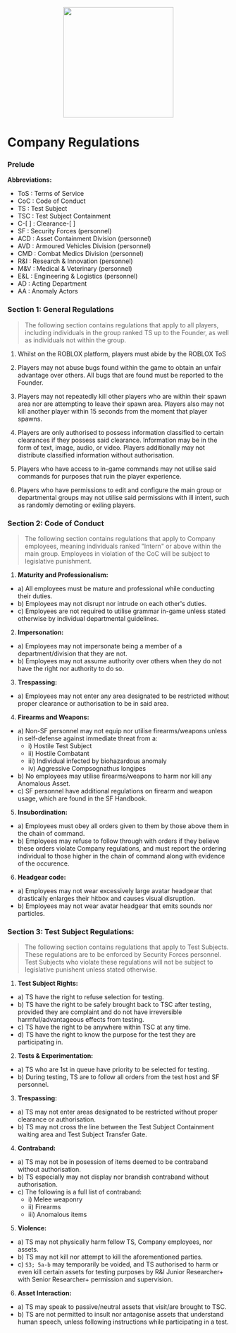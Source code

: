 <p align="center">
  <img src="/../main/Logos%20%26%20Emblems/corvus.png" height="250" width="250"/></center>
</p>

# Company Regulations

### Prelude
**Abbreviations:**
* ToS : Terms of Service
* CoC : Code of Conduct
* TS : Test Subject
* TSC : Test Subject Containment
* C-[ ] : Clearance-[ ]
* SF : Security Forces (personnel)
* ACD : Asset Containment Division (personnel)
* AVD : Armoured Vehicles Division (personnel)
* CMD : Combat Medics Division (personnel)
* R&I : Research & Innovation (personnel)
* M&V : Medical & Veterinary (personnel)
* E&L : Engineering & Logistics (personnel)
* AD : Acting Department
* AA : Anomaly Actors

### Section 1: General Regulations
> The following section contains regulations that apply to all players, including individuals in the group ranked TS up to the Founder, as well as individuals not within the group.

1) Whilst on the ROBLOX platform, players must abide by the ROBLOX ToS

2) Players may not abuse bugs found within the game to obtain an unfair advantage over others. All bugs that are found must be reported to the Founder.

3) Players may not repeatedly kill other players who are within their spawn area nor are attempting to leave their spawn area. Players also may not kill another player within 15 seconds from the moment that player spawns.

4) Players are only authorised to possess information classified to certain clearances if they possess said clearance. Information may be in the form of text, image, audio, or video. Players additionally may not distribute classified information without authorisation.

5) Players who have access to in-game commands may not utilise said commands for purposes that ruin the player experience.

6) Players who have permissions to edit and configure the main group or departmental groups may not utilise said permissions with ill intent, such as randomly demoting or exiling players.

### Section 2: Code of Conduct
> The following section contains regulations that apply to Company employees, meaning individuals ranked "Intern" or above within the main group.
> Employees in violation of the CoC will be subject to legislative punishment.

1) **Maturity and Professionalism:**
* a) All employees must be mature and professional while conducting their duties.
* b) Employees may not disrupt nor intrude on each other's duties.
* c) Employees are not required to utilise grammar in-game unless stated otherwise by individual departmental guidelines.

2) **Impersonation:**
* a) Employees may not impersonate being a member of a department/division that they are not.
* b) Employees may not assume authority over others when they do not have the right nor authority to do so.

3) **Trespassing:**
* a) Employees may not enter any area designated to be restricted without proper clearance or authorisation to be in said area.

4) **Firearms and Weapons:**
* a) Non-SF personnel may not equip nor utilise firearms/weapons unless in self-defense against immediate threat from a:
  * i) Hostile Test Subject
  * ii) Hostile Combatant
  * iii) Individual infected by biohazardous anomaly
  * iv) Aggressive Compsognathus longipes
* b) No employees may utilise firearms/weapons to harm nor kill any Anomalous Asset. 
* c) SF personnel have additional regulations on firearm and weapon usage, which are found in the SF Handbook.

5) **Insubordination:**
* a) Employees must obey all orders given to them by those above them in the chain of command.
* b) Employees may refuse to follow through with orders if they believe these orders violate Company regulations, and must report the ordering individual to those higher in the chain of command along with evidence of the occurence.

6) **Headgear code:**
* a) Employees may not wear excessively large avatar headgear that drastically enlarges their hitbox and causes visual disruption.
* b) Employees may not wear avatar headgear that emits sounds nor particles.

### Section 3: Test Subject Regulations:
> The following section contains regulations that apply to Test Subjects.
> These regulations are to be enforced by Security Forces personnel.
> Test Subjects who violate these regulations will not be subject to legislative punishent unless stated otherwise.

1) **Test Subject Rights:**
* a) TS have the right to refuse selection for testing.
* b) TS have the right to be safely brought back to TSC after testing, provided they are complaint and do not have irreversible harmful/advantageous effects from testing.
* c) TS have the right to be anywhere within TSC at any time.
* d) TS have the right to know the purpose for the test they are participating in.

2) **Tests & Experimentation:**
* a) TS who are 1st in queue have priority to be selected for testing.
* b) During testing, TS are to follow all orders from the test host and SF personnel.

3) **Trespassing:**
* a) TS may not enter areas designated to be restricted without proper clearance or authorisation.
* b) TS may not cross the line between the Test Subject Containment waiting area and Test Subject Transfer Gate.

4) **Contraband:**
* a) TS may not be in posession of items deemed to be contraband without authorisation.
* b) TS especially may not display nor brandish contraband without authorisation.
* c) The following is a full list of contraband:
  * i) Melee weaponry
  * ii) Firearms
  * iii) Anomalous items

5) **Violence:**
* a) TS may not physically harm fellow TS, Company employees, nor assets.
* b) TS may not kill nor attempt to kill the aforementioned parties.
* c) `S3; 5a-b` may temporarily be voided, and TS authorised to harm or even kill certain assets for testing purposes by R&I Junior Researcher+ with Senior Researcher+ permission and supervision.

6) **Asset Interaction:**
* a) TS may speak to passive/neutral assets that visit/are brought to TSC.
* b) TS are not permitted to insult nor antagonise assets that understand human speech, unless following instructions while participating in a test.